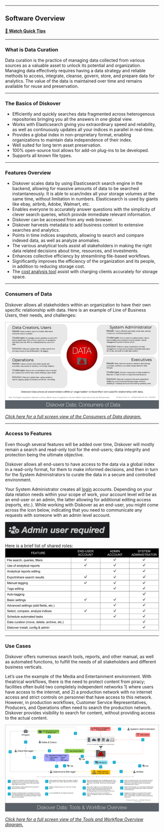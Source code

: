 ___
<a id="software_overview"></a>
## Software Overview

#### [🍿 Watch Quick Tips](https://vimeo.com/766235515)
___

### What is Data Curation

Data curation is the practice of managing data collected from various sources as a valuable asset to unlock its potential and organization. Managing data effectively requires having a data strategy and reliable methods to access, integrate, cleanse, govern, store, and prepare data for analytics. The value of the data is maintained over time and remains available for reuse and preservation.

___
### The Basics of Diskover

- Efficiently and quickly searches data fragmented across heterogenous repositories bringing you all the answers in one global view.
-  Works with Elasticsearch giving you extraordinary speed and reliability, as well as continuously updates all your indices in parallel in real-time.
- Provides a global index in non-proprietary format, enabling organizations to maintain data independence of their index.
- Well suited for long term asset preservation.
- 100% open-source tool allows for add-on plug-ins to be developed.
- Supports all known file types.

___
### Features Overview

- Diskover scales data by using Elasticsearch search engine in the backend, allowing for massive amounts of data to be searched instantaneously. It is able to scan/index all your storage volumes at the same time, without limitation in numbers. Elasticsearch is used by giants like ebay, airbnb, Adobe, Walmart, etc.
- Enables everyone to accurately answer questions with the simplicity of clever search queries, which provide immediate relevant information.
- Diskover can be accessed from any web browser.
- Diskover harvests metadata to add business context to extensive searches and analytics.
- Points in time indices snapshots, allowing to search and compare indexed data, as well as analyze anomalies.
- The various analytical tools assist all stakeholders in making the right data related decisions about time, resources, and investments.
- Enhances collective efficiency by streamlining file-based workflows.
- Significantly improves the efficiency of the organization and its people, in addition to reducing storage cost.
- The [cost analysis tool](#cost_analysis) assist with charging clients accurately for storage space.

<p id="consumers_of_data"></p>

___
### Consumers of Data

Diskover allows all stakeholders within an organization to have their own specific relationship with data. Here is an example of Line of Business Users, their needs, and challenges:

![Image: Consumers of Data Diagram](images/diagram_diskover_consumers_of_data_with_border.png)

_[Click here for a full screen view of the Consumers of Data diagram.](images/diagram_diskover_consumers_of_data_with_border.png)_

___
### Access to Features

Even though several features will be added over time, Diskover will mostly remain a search and read-only tool for the end-users; data integrity and protection being the ultimate objective.

Diskover allows all end-users to have access to the data via a global index  in a read-only format, for them to make informed decisions, and then in turn for the System Administrators to curate the data in a secure and controlled environment.

Your System Administrator creates all [login](#login) accounts. Depending on your data relation needs within your scope of work, your account level will be as an end-user or an admin, the latter allowing for additional editing access (reports, etc.). While working with Diskover as an end-user, you might come across the icon below, indicating that you need to communicate any requests with someone with an admin level account.

![Image: Admin User Required](images/image_admin_user_required.png)

Here is a brief list of shared roles:
![Image: Shared Roles](images/image_shared_roles_table.png)

___
### Use Cases

Diskover offers numerous search tools, reports, and other manual, as well as automated functions, to fulfill the needs of all stakeholders and different business verticals.

Let’s use the example of the Media and Entertainment environment. With theatrical workflows, there is the need to protect content from piracy; facilities often build two completely independent networks 1) where users have access to the internet, and 2) a production network with no internet access and strict controls on personnel that have access to this network. However, in production workflows, Customer Service Representatives, Producers, and Operations often need to search the production network. Diskover provides visibility to search for content, without providing access to the actual content.

![Image: Diskover Tools and Workflow Overview Diagram](images/diagram_diskover_tools_and_workflow_overview_with_border.png)

_[Click here for a full screen view of the Tools and Workflow Overview diagram.](images/diagram_diskover_tools_and_workflow_overview_with_border.png)_
